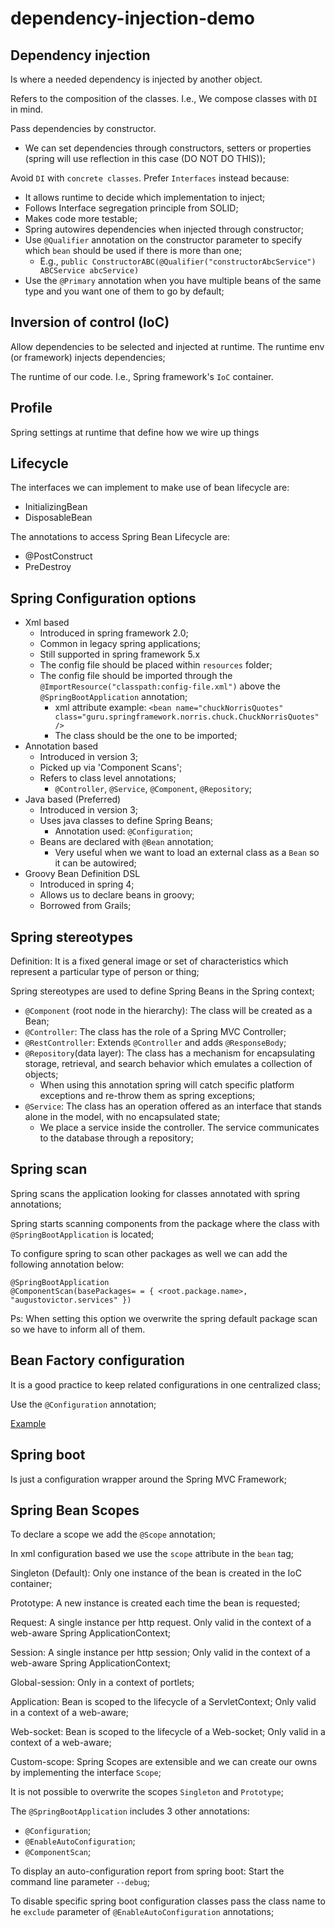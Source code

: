 # dependency-injection-demo

## Dependency injection
Is where a needed dependency is injected by another object.

Refers to the composition of the classes. I.e., We compose classes with `DI` in mind.

Pass dependencies by constructor.
- We can set dependencies through constructors, setters or properties (spring will use reflection in this case (DO NOT DO THIS));

Avoid `DI` with `concrete classes`. Prefer `Interfaces` instead because:
- It allows runtime to decide which implementation to inject;
- Follows Interface segregation principle from SOLID;
- Makes code more testable;
- Spring autowires dependencies when injected through constructor;
- Use `@Qualifier` annotation on the constructor parameter to specify which `bean` should be used if there is more than one;
    - E.g., `public ConstructorABC(@Qualifier("constructorAbcService") ABCService abcService)` 
- Use the `@Primary` annotation when you have multiple beans of the same type and you want one of them to go by default;

## Inversion of control (IoC)
Allow dependencies to be selected and injected at runtime.
The runtime env (or framework) injects dependencies;

The runtime of our code. I.e., Spring framework's `IoC` container.

## Profile
Spring settings at runtime that define how we wire up things

## Lifecycle
The interfaces we can implement to make use of bean lifecycle are:
- InitializingBean
- DisposableBean

The annotations to access Spring Bean Lifecycle are:
- @PostConstruct
- PreDestroy

## Spring Configuration options
- Xml based
    - Introduced in spring framework 2.0;
    - Common in legacy spring applications;
    - Still supported in spring framework 5.x
    - The config file should be placed within `resources` folder;
    - The config file should be imported through the `@ImportResource("classpath:config-file.xml")` above the `@SpringBootApplication` annotation;
        - xml attribute example: `<bean name="chuckNorrisQuotes" class="guru.springframework.norris.chuck.ChuckNorrisQuotes" />`
        - The class should be the one to be imported;
- Annotation based
    - Introduced in version 3;
    - Picked up via 'Component Scans';
    - Refers to class level annotations;
        - `@Controller`, `@Service`, `@Component`, `@Repository`;
- Java based (Preferred)
    - Introduced in version 3;
    - Uses java classes to define Spring Beans;
        - Annotation used: `@Configuration`;
    - Beans are declared with `@Bean` annotation;
        - Very useful when we want to load an external class as a `Bean` so it can be autowired;
- Groovy Bean Definition DSL
    - Introduced in spring 4;
    - Allows us to declare beans in groovy;
    - Borrowed from Grails;
    
## Spring stereotypes
Definition: It is a fixed general image or set of characteristics which represent a particular type of person or thing;

Spring stereotypes are used to define Spring Beans in the Spring context;
- `@Component` (root node in the hierarchy): The class will be created as a Bean;
- `@Controller`: The class has the role of a Spring MVC Controller;
- `@RestController`: Extends `@Controller` and adds `@ResponseBody`;
- `@Repository`(data layer): The class has a mechanism for encapsulating storage, retrieval, and search behavior which emulates a collection of objects;
    - When using this annotation spring will catch specific platform exceptions and re-throw them as spring exceptions; 
- `@Service`: The class has an operation offered as an interface that stands alone in the model, with no encapsulated state;
    - We place a service inside the controller. The service communicates to the database through a repository;

## Spring scan
Spring scans the application looking for classes annotated with spring annotations;

Spring starts scanning components from the package where the class with `@SpringBootApplication` is located;

To configure spring to scan other packages as well we can add the following annotation below:
```
@SpringBootApplication
@ComponentScan(basePackages= = { <root.package.name>, "augustovictor.services" })
```

Ps: When setting this option we overwrite the spring default package scan so we have to inform all of them.

## Bean Factory configuration
It is a good practice to keep related configurations in one centralized class;

Use the `@Configuration` annotation;

[Example](https://github.com/springframeworkguru/spring5-di-demo/blob/factory-beans/src/main/java/guru/springframework/config/GreetingServiceConfig.java)

## Spring boot

Is just a configuration wrapper around the Spring MVC Framework;

## Spring Bean Scopes
To declare a scope we add the `@Scope` annotation;

In xml configuration based we use the `scope` attribute in the `bean` tag;

Singleton (Default): Only one instance of the bean is created in the IoC container;

Prototype: A new instance is created each time the bean is requested;

Request: A single instance per http request. Only valid in the context of a web-aware Spring ApplicationContext;

Session: A single instance per http session; Only valid in the context of a web-aware Spring ApplicationContext;

Global-session: Only in a context of portlets;

Application: Bean is scoped to the lifecycle of a ServletContext; Only valid in a context of a web-aware;

Web-socket: Bean is scoped to the lifecycle of a Web-socket; Only valid in a context of a web-aware;

Custom-scope: Spring Scopes are extensible and we can create our owns by implementing the interface `Scope`;

It is not possible to overwrite the scopes `Singleton` and `Prototype`; 

The `@SpringBootApplication` includes 3 other annotations:
- `@Configuration`;
- `@EnableAutoConfiguration`;
- `@ComponentScan`;

To display an auto-configuration report from spring boot: Start the command line parameter `--debug`;

To disable specific spring boot configuration classes pass the class name to he `exclude` parameter of `@EnableAutoConfiguration` annotations;